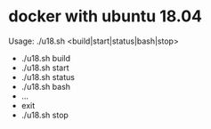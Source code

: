 # docker with ubuntu 18.04

Usage: ./u18.sh <build|start|status|bash|stop>

  * ./u18.sh build
  * ./u18.sh start
  * ./u18.sh status
  * ./u18.sh bash
  * ...
  * exit
  * ./u18.sh stop

